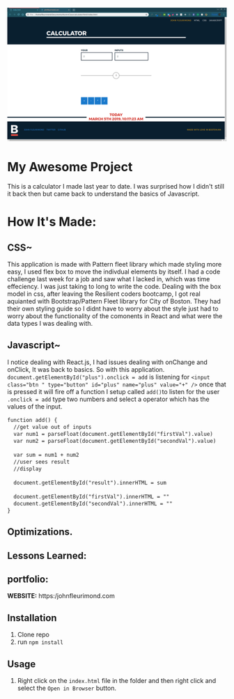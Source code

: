 ![Fleurimond](img/Calculator.png)


# My Awesome Project
This is a calculator I made last year to date. I was surprised how I didn't still it back then but came back to understand the basics of Javascript.

# How It's Made:

## CSS~
This application is made with Pattern fleet library which made styling more easy, I used flex box to move the indivdual elements by itself. I had a code challenge last week for a job and saw what I lacked in, which was time effeciency. I was just taking to long to write the code. Dealing with the box model in css, after leaving the Resilient coders bootcamp, I got real aquianted with Bootstrap/Pattern Fleet library for City of Boston. They had their own styling guide so I didnt have to worry about the style just had to worry about the functionality of the comonents in React and what were the data types I was dealing with.

## Javascript~
I notice dealing with React.js, I had issues dealing with onChange and onClick, It was back to basics. So with this application. `document.getElementById("plus").onclick = add` is listening for `<input class="btn " type="button" id="plus" name="plus" value="+" />` once that is pressed it will fire off a function I setup called `add()`to listen for the user `.onclick = add` type two numbers and select a operator which has the values of the input. 

```
function add() {
  //get value out of inputs
  var num1 = parseFloat(document.getElementById("firstVal").value)
  var num2 = parseFloat(document.getElementById("secondVal").value)

  var sum = num1 + num2
  //user sees result
  //display

  document.getElementById("result").innerHTML = sum

  document.getElementById("firstVal").innerHTML = ""
  document.getElementById("secondVal").innerHTML = ""
}

```

## Optimizations.



## Lessons Learned:

## portfolio:

**WEBSITE:** https:/johnfleurimond.com

## Installation

1. Clone repo
2. run `npm install`

## Usage

1. Right click on the `index.html` file in the folder and then right click and select the `Open in Browser` button.
